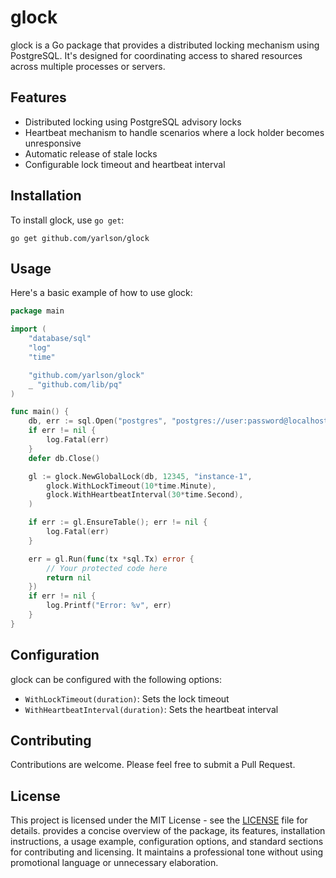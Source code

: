# glock

glock is a Go package that provides a distributed locking mechanism using PostgreSQL. It's designed for coordinating access to shared resources across multiple processes or servers.

## Features

- Distributed locking using PostgreSQL advisory locks
- Heartbeat mechanism to handle scenarios where a lock holder becomes unresponsive
- Automatic release of stale locks
- Configurable lock timeout and heartbeat interval

## Installation

To install glock, use `go get`:

```
go get github.com/yarlson/glock
```

## Usage

Here's a basic example of how to use glock:

```go
package main

import (
    "database/sql"
    "log"
    "time"

    "github.com/yarlson/glock"
    _ "github.com/lib/pq"
)

func main() {
    db, err := sql.Open("postgres", "postgres://user:password@localhost/dbname")
    if err != nil {
        log.Fatal(err)
    }
    defer db.Close()

    gl := glock.NewGlobalLock(db, 12345, "instance-1",
        glock.WithLockTimeout(10*time.Minute),
        glock.WithHeartbeatInterval(30*time.Second),
    )

    if err := gl.EnsureTable(); err != nil {
        log.Fatal(err)
    }

    err = gl.Run(func(tx *sql.Tx) error {
        // Your protected code here
        return nil
    })
    if err != nil {
        log.Printf("Error: %v", err)
    }
}
```

## Configuration

glock can be configured with the following options:

- `WithLockTimeout(duration)`: Sets the lock timeout
- `WithHeartbeatInterval(duration)`: Sets the heartbeat interval

## Contributing

Contributions are welcome. Please feel free to submit a Pull Request.

## License

This project is licensed under the MIT License - see the [LICENSE](LICENSE) file for details.
provides a concise overview of the package, its features, installation instructions, a usage example, configuration options, and standard sections for contributing and licensing. It maintains a professional tone without using promotional language or unnecessary elaboration.